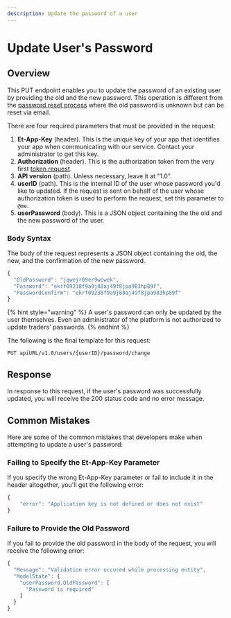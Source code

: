 ```yaml
---
description: Update the password of a user
---
```


# Update User's Password

## Overview

This PUT endpoint enables you to update the password of an existing user by providing the old and the new password. This operation is different from the [password reset process](../password-reset/) where the old password is unknown but can be reset via email.

There are four required parameters that must be provided in the request:

1. **Et-App-Key** \(header\). This is the unique key of your app that identifies your app when communicating with our service. Contact your administrator to get this key.
2. **Authorization** \(header\). This is the authorization token from the very first [token request](../authentication/requesting-tokens/).
3. **API version** \(path\). Unless necessary, leave it at "1.0".
4. **userID** \(path\). This is the internal ID of the user  whose password you'd like to updated. If the request is sent on behalf of the user whose authorization token is used to perform the request, set this parameter to `@me`.
5. **userPassword** \(body\). This is a JSON object containing the the old and the new password of the user.

### Body Syntax

The body of the request represents a JSON object containing the old, the new, and the confirmation of the new password.

```javascript
{
  "OldPassword": "jqwejr09er9wcwek",
  "Password": "ekrf09238f9a9j88aj49f8jpa983hp89f",
  "PasswordConfirm": "ekrf09238f9a9j88aj49f8jpa983hp89f"
}
```

{% hint style="warning" %}
A user's password can only be updated by the user themselves. Even an administrator of the platform is not authorized to update traders' passwords.
{% endhint %}

The following is the final template for this request:

```text
PUT apiURL/v1.0/users/{userID}/password/change
```

## Response

In response to this request, if the user's password was successfully updated, you will receive the 200 status code and no error message.

## Common Mistakes

Here are some of the common mistakes that developers make when attempting to update a user's password:

### Failing to Specify the Et-App-Key Parameter

If you specify the wrong Et-App-Key parameter or fail to include it in the header altogether, you'll get the following error:

```javascript
{
    "error": "Application key is not defined or does not exist"
}
```

### Failure to Provide the Old Password

If you fail to provide the old password in the body of the request, you will receive the following error:

```javascript
{
  "Message": "Validation error occured while processing entity",
  "ModelState": {
    "userPassword.OldPassword": [
      "Password is required"
    ]
  }
}
```

